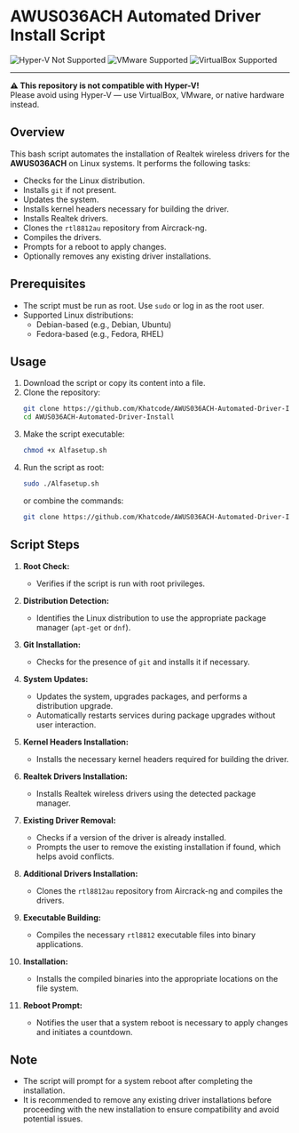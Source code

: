 
# AWUS036ACH Automated Driver Install Script

![Hyper-V Not Supported](https://img.shields.io/badge/Hyper--V-not%20supported-red)
![VMware Supported](https://img.shields.io/badge/VMware-supported-brightgreen)
![VirtualBox Supported](https://img.shields.io/badge/VirtualBox-supported-brightgreen)

---

**⚠️ This repository is not compatible with Hyper-V!**  
Please avoid using Hyper-V — use VirtualBox, VMware, or native hardware instead.

## Overview

This bash script automates the installation of Realtek wireless drivers for the **AWUS036ACH** on Linux systems. It performs the following tasks:

- Checks for the Linux distribution.
- Installs `git` if not present.
- Updates the system.
- Installs kernel headers necessary for building the driver.
- Installs Realtek drivers.
- Clones the `rtl8812au` repository from Aircrack-ng.
- Compiles the drivers.
- Prompts for a reboot to apply changes.
- Optionally removes any existing driver installations.

## Prerequisites

- The script must be run as root. Use `sudo` or log in as the root user.
- Supported Linux distributions: 
  - Debian-based (e.g., Debian, Ubuntu)
  - Fedora-based (e.g., Fedora, RHEL)

## Usage

1. Download the script or copy its content into a file.
2. Clone the repository:
    ```bash
    git clone https://github.com/Khatcode/AWUS036ACH-Automated-Driver-Install
    cd AWUS036ACH-Automated-Driver-Install
    ```
3. Make the script executable:
    ```bash
    chmod +x Alfasetup.sh
    ```
4. Run the script as root:
    ```bash
    sudo ./Alfasetup.sh
    ```
   or combine the commands:
    ```bash
    git clone https://github.com/Khatcode/AWUS036ACH-Automated-Driver-Install && cd AWUS036ACH-Automated-Driver-Install && chmod +x Alfasetup.sh && sudo ./Alfasetup.sh
    ```

## Script Steps

1. **Root Check:**
   - Verifies if the script is run with root privileges.

2. **Distribution Detection:**
   - Identifies the Linux distribution to use the appropriate package manager (`apt-get` or `dnf`).

3. **Git Installation:**
   - Checks for the presence of `git` and installs it if necessary.

4. **System Updates:**
   - Updates the system, upgrades packages, and performs a distribution upgrade.
   - Automatically restarts services during package upgrades without user interaction.

5. **Kernel Headers Installation:**
   - Installs the necessary kernel headers required for building the driver.

6. **Realtek Drivers Installation:**
   - Installs Realtek wireless drivers using the detected package manager.

7. **Existing Driver Removal:**
   - Checks if a version of the driver is already installed. 
   - Prompts the user to remove the existing installation if found, which helps avoid conflicts.

8. **Additional Drivers Installation:**
   - Clones the `rtl8812au` repository from Aircrack-ng and compiles the drivers.

9. **Executable Building:**
   - Compiles the necessary `rtl8812` executable files into binary applications.

10. **Installation:**
    - Installs the compiled binaries into the appropriate locations on the file system.

11. **Reboot Prompt:**
    - Notifies the user that a system reboot is necessary to apply changes and initiates a countdown.

## Note

- The script will prompt for a system reboot after completing the installation.
- It is recommended to remove any existing driver installations before proceeding with the new installation to ensure compatibility and avoid potential issues.
